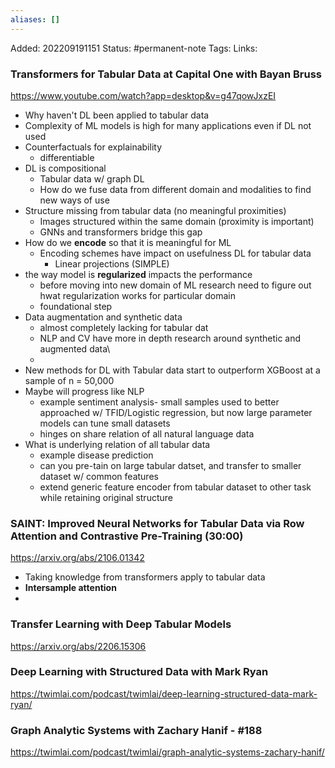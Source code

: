 ```yaml
---
aliases: []
---
```

Added: 202209191151
Status: #permanent-note 
Tags:
Links: 
### Transformers for Tabular Data at Capital One with Bayan Bruss
https://www.youtube.com/watch?app=desktop&v=g47qowJxzEI
- Why haven't DL been applied to tabular data
- Complexity of ML models is high for many applications even if DL not used
- Counterfactuals for explainability
	- differentiable
- DL is compositional
	- Tabular data w/ graph DL
	- How do we fuse data from different domain and modalities to find new ways of use
- Structure missing from tabular data (no meaningful proximities)
	- Images structured within the same domain (proximity is important)
	- GNNs and transformers bridge this gap
- How do we **encode** so that it is meaningful for ML
	- Encoding schemes have impact on usefulness DL for tabular data
		- Linear projections (SIMPLE)
- the way model is **regularized** impacts the performance 
	- before moving into new domain of ML research need to figure out hwat regularization works for particular domain
	- foundational step
- Data augmentation and synthetic data
	- almost completely lacking for tabular dat
	- NLP and CV have more in depth research around synthetic and augmented data\
	-
- New methods for DL with Tabular data start to outperform XGBoost at a sample of n = 50,000 
- Maybe will progress like NLP
	- example sentiment analysis- small samples used to better approached w/ TFID/Logistic regression, but now large parameter models can tune small datasets
	- hinges on share relation of all natural language data
- What is underlying relation of all tabular data
	- example disease prediction
	- can you pre-tain on large tabular datset, and transfer to smaller dataset w/ common features
	- extend generic feature encoder from tabular dataset to other task while retaining original structure
### SAINT: Improved Neural Networks for Tabular Data via Row Attention and Contrastive Pre-Training (30:00)
https://arxiv.org/abs/2106.01342
- Taking knowledge from transformers apply to tabular data
- **Intersample attention**
- 

### Transfer Learning with Deep Tabular Models
https://arxiv.org/abs/2206.15306

### Deep Learning with Structured Data with Mark Ryan
https://twimlai.com/podcast/twimlai/deep-learning-structured-data-mark-ryan/

### Graph Analytic Systems with Zachary Hanif - #188
https://twimlai.com/podcast/twimlai/graph-analytic-systems-zachary-hanif/